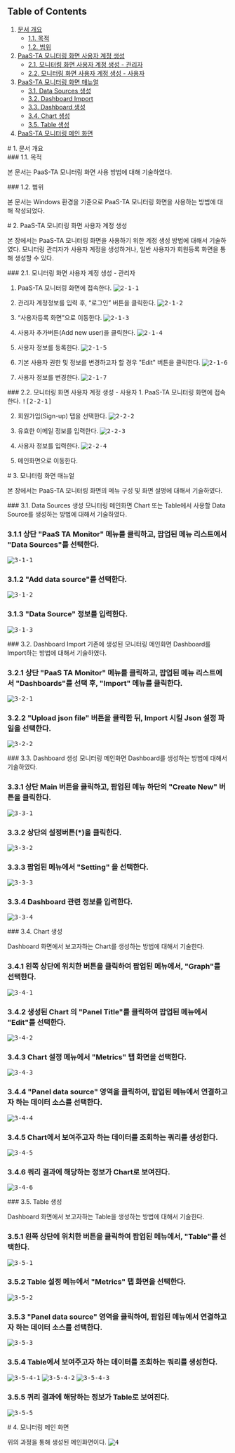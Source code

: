 ﻿## Table of Contents
1. [문서 개요](#1)
     * [1.1. 목적](#2)
     * [1.2. 범위](#3)
2. [PaaS-TA 모니터링 화면 사용자 계정 생성](#4)
     * [2.1.  모니터링 화면 사용자 계정 생성 - 관리자](#5)
     * [2.2.  모니터링 화면 사용자 계정 생성 - 사용자](#6)
3. [PaaS-TA 모니터링 화면 매뉴얼](#7)
     * [3.1.  Data Sources 생성](#8)
     * [3.2.  Dashboard Import](#9)     
     * [3.3.  Dashboard 생성](#10)
     * [3.4.  Chart 생성](#11)
     * [3.5.  Table 생성](#12)
4. [PaaS-TA 모니터링 메인 화면](#13)

<div id='1'></div>
# 1. 문서 개요

<div id='2'></div>
### 1.1. 목적
      
본 문서는 PaaS-TA 모니터링 화면 사용 방법에 대해 기술하였다.

<div id='3'></div>
### 1.2. 범위
      
본 문서는 Windows 환경을 기준으로 PaaS-TA 모니터링 화면을 사용하는 방법에 대해 작성되었다.

<div id='4'></div>
# 2.  PaaS-TA 모니터링 화면 사용자 계정 생성

본 장에서는 PaaS-TA 모니터링 화면을 사용하기 위한 계정 생성 방법에 대해서 기술하였다.
모니터링 관리자가 사용자 계정을 생성하거나, 일반 사용자가 회원등록 화면을 통해 생성할 수 있다.

<div id='5'></div>
### 2.1.  모니터링 화면 사용자 계정 생성 - 관리자

1.  PaaS-TA 모니터링 화면에 접속한다.
<kbd>![2-1-1]</kbd>

2. 관리자 계정정보를 입력 후, “로그인” 버튼을 클릭한다. 
<kbd>![2-1-2]</kbd>

3.  “사용자등록 화면”으로 이동한다.
<kbd>![2-1-3]</kbd>

4.  사용자 추가버튼(Add new user)을 클릭한다.
<kbd>![2-1-4]</kbd>

5.  사용자 정보를 등록한다.
<kbd>![2-1-5]</kbd>

6.  기본 사용자 권한 및 정보를 변경하고자 할 경우 "Edit" 버튼을 클릭한다.
<kbd>![2-1-6]</kbd>

7. 사용자 정보를 변경한다.
<kbd>![2-1-7]</kbd>

<div id='6'></div>
### 2.2.  모니터링 화면 사용자 계정 생성 - 사용자
1. PaaS-TA 모니터링 화면에 접속한다.
<kbd>![2-2-1]</kbd>

2. 회원가입(Sign-up) 탭을 선택한다.
<kbd>![2-2-2]</kbd>

3. 유효한 이메일 정보를 입력한다.
<kbd>![2-2-3]</kbd>

4. 사용자 정보를 입력한다.
<kbd>![2-2-4]</kbd>

5. 메인화면으로 이동한다.

<div id='7'></div>
# 3. 모니터링 화면 매뉴얼

본 장에서는 PaaS-TA 모니터링 화면의 메뉴 구성 및 화면 설명에 대해서 기술하였다.

<div id='8'></div>
### 3.1.  Data Sources 생성
모니터링 메인화면 Chart 또는 Table에서 사용할 Data Source를 생성하는 방법에 대해서 기술하였다.

### 3.1.1 상단 "PaaS TA Monitor" 메뉴를 클릭하고, 팝업된 메뉴 리스트에서 "Data Sources"를 선택한다.
<kbd>![3-1-1]</kbd>

### 3.1.2 "Add data source"를 선택한다.
<kbd>![3-1-2]</kbd>

### 3.1.3 "Data Source" 정보를 입력한다.
<kbd>![3-1-3]</kbd>

<div id='9'></div>
### 3.2.  Dashboard Import
기존에 생성된 모니터링 메인화면 Dashboard를 Import하는 방법에 대해서 기술하였다.

### 3.2.1 상단 "PaaS TA Monitor" 메뉴를 클릭하고, 팝업된 메뉴 리스트에서 "Dashboards"를 선택 후, "Import" 메뉴를 클릭한다.
<kbd>![3-2-1]</kbd>

### 3.2.2 "Upload json file" 버튼을 클릭한 뒤, Import 시킬 Json 설정 파일을 선택한다.
<kbd>![3-2-2]</kbd>

<div id='10'></div>
### 3.3.  Dashboard 생성
모니터링 메인화면 Dashboard를 생성하는 방법에 대해서 기술하였다.

### 3.3.1 상단 Main 버튼을 클릭하고, 팝업된 메뉴 하단의 "Create New" 버튼을 클릭한다.
<kbd>![3-3-1]</kbd>

### 3.3.2 상단의 설정버튼(*)을 클릭한다. 
<kbd>![3-3-2]</kbd>

### 3.3.3 팝업된 메뉴에서 "Setting" 을 선택한다.
<kbd>![3-3-3]</kbd>

### 3.3.4 Dashboard 관련 정보를 입력한다.
<kbd>![3-3-4]</kbd>

<div id='11'></div>
### 3.4.  Chart 생성

Dashboard 화면에서 보고자하는 Chart를 생성하는 방법에 대해서 기술한다.

### 3.4.1 왼쪽 상단에 위치한 버튼을 클릭하여 팝업된 메뉴에서, "Graph"를 선택한다.
<kbd>![3-4-1]</kbd>

### 3.4.2 생성된 Chart 의 "Panel Title"를 클릭하여 팝업된 메뉴에서 "Edit"를 선택한다.  
<kbd>![3-4-2]</kbd>

### 3.4.3 Chart 설정 메뉴에서 "Metrics" 탭 화면을 선택한다.
<kbd>![3-4-3]</kbd>

### 3.4.4 "Panel data source" 영역을 클릭하여, 팝업된 메뉴에서 연결하고자 하는 데이터 소스를 선택한다.
<kbd>![3-4-4]</kbd>

### 3.4.5 Chart에서 보여주고자 하는 데이터를 조회하는 쿼리를 생성한다.
<kbd>![3-4-5]</kbd>

### 3.4.6 쿼리 결과에 해당하는 정보가 Chart로 보여진다.
<kbd>![3-4-6]</kbd>

<div id='12'></div>
### 3.5.  Table 생성

Dashboard 화면에서 보고자하는 Table을 생성하는 방법에 대해서 기술한다.

### 3.5.1 왼쪽 상단에 위치한 버튼을 클릭하여 팝업된 메뉴에서, "Table"를 선택한다.
<kbd>![3-5-1]</kbd>

### 3.5.2 Table 설정 메뉴에서 "Metrics" 탭 화면을 선택한다.
<kbd>![3-5-2]</kbd>

### 3.5.3 "Panel data source" 영역을 클릭하여, 팝업된 메뉴에서 연결하고자 하는 데이터 소스를 선택한다.
<kbd>![3-5-3]</kbd>

### 3.5.4 Table에서 보여주고자 하는 데이터를 조회하는 쿼리를 생성한다.
<kbd>![3-5-4-1]</kbd>
<kbd>![3-5-4-2]</kbd>
<kbd>![3-5-4-3]</kbd>

### 3.5.5 퀴리 결과에 해당하는 정보가 Table로 보여진다.
<kbd>![3-5-5]</kbd>

<div id='13'></div>
# 4. 모니터링 메인 화면

위의 과정을 통해 생성된 메인화면이다.
<kbd>![4]</kbd>

[2-1-1]:images/monitoring/login.png
[2-1-2]:images/monitoring/2-1-2.png
[2-1-3]:images/monitoring/2-1-3.png
[2-1-4]:images/monitoring/2-1-4.png
[2-1-5]:images/monitoring/2-1-5.png
[2-1-6]:images/monitoring/2-1-6.png
[2-1-7]:images/monitoring/2-1-7.png
[2-2-1]:images/monitoring/login.png
[2-2-2]:images/monitoring/2-2-2.png
[2-2-3]:images/monitoring/2-2-3.png
[2-2-4]:images/monitoring/2-2-4.png
[3-1-1]:images/monitoring/3-1-1.png
[3-1-2]:images/monitoring/3-1-2.png
[3-1-3]:images/monitoring/3-1-3.png
[3-2-1]:images/monitoring/3-2-1.png
[3-2-2]:images/monitoring/3-2-2.png
[3-3-1]:images/monitoring/3-3-1.png
[3-3-2]:images/monitoring/3-3-2.png
[3-3-3]:images/monitoring/3-3-3.png
[3-3-4]:images/monitoring/3-3-4.png
[3-4-1]:images/monitoring/3-4-1.png
[3-4-2]:images/monitoring/3-4-2.png
[3-4-3]:images/monitoring/3-4-3.png
[3-4-4]:images/monitoring/3-4-4.png
[3-4-5]:images/monitoring/3-4-5.png
[3-4-6]:images/monitoring/3-4-6.png
[3-5-1]:images/monitoring/3-5-1.png
[3-5-2]:images/monitoring/3-5-2.png
[3-5-3]:images/monitoring/3-5-3.png
[3-5-4-1]:images/monitoring/3-5-4-1.png
[3-5-4-2]:images/monitoring/3-5-4-2.png
[3-5-4-3]:images/monitoring/3-5-4-3.png
[3-5-5]:images/monitoring/3-3-5.png
[4]:images/monitoring/main.png
